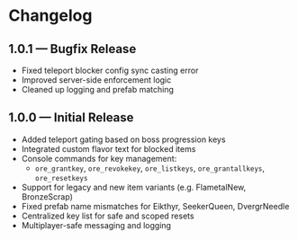 # Changelog

## 1.0.1 — Bugfix Release
- Fixed teleport blocker config sync casting error
- Improved server-side enforcement logic
- Cleaned up logging and prefab matching

## 1.0.0 — Initial Release

- Added teleport gating based on boss progression keys
- Integrated custom flavor text for blocked items
- Console commands for key management:
  - `ore_grantkey`, `ore_revokekey`, `ore_listkeys`, `ore_grantallkeys`, `ore_resetkeys`
- Support for legacy and new item variants (e.g. FlametalNew, BronzeScrap)
- Fixed prefab name mismatches for Eikthyr, SeekerQueen, DvergrNeedle
- Centralized key list for safe and scoped resets
- Multiplayer-safe messaging and logging
